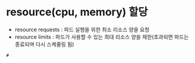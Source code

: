 # resource(cpu, memory) 할당
  - resource requests : 파드 실행을 위한 최소 리소스 양을 요청
  - resource limits : 파드가 사용할 수 있는 최대 리소스 양을 제한(초과되면 파드는 종료되며 다시 스케줄링 됨)

```
#
```

